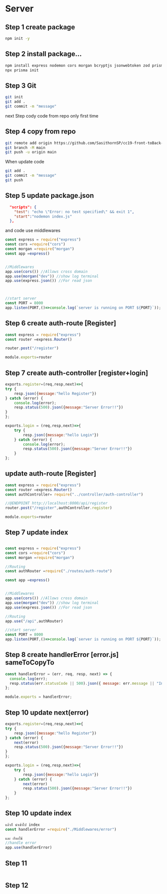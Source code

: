 # Server

## Step 1 create package
```bash
npm init -y
```

## Step 2 install package...
```bash
npm install express nodemon cors morgan bcryptjs jsonwebtoken zod prisma 
npx prisma init
```

## Step 3 Git
```bash
git init
git add . 
git commit -m "message"
```

next Step
cody code from repo
only first time

## Step 4 copy from repo
```bash
git remote add origin https://github.com/SasithornSP/cc19-front-toBack-api.git
git branch -M main
git push -u origin main
```

When update code
```bash
git add . 
git commit -m "message"
git push
```
## Step 5 update package.json
```json
  "scripts": {
    "test": "echo \"Error: no test specified\" && exit 1",
    "start":"nodemon index.js"
  },
```
and code use middlewares
```js
const express = require("express")
const cors =require("cors")
const morgan =require("morgan")
const app =express()


//Middlewares
app.use(cors()) //Allows cross domain
app.use(morgan("dev")) //show log terminal
app.use(express.json()) //For read json



//start server
const PORT = 8000
app.listen(PORT,()=>console.log(`server is running on PORT ${PORT}`));
```

## Step 6 create auth-route [Register]
```js
const express = require("express")
const router =express.Router()

router.post("/register")

module.exports=router
```

## Step 7 create auth-controller [register+login]
```js
exports.register=(req,resp,next)=>{
try {
    resp.json({message:"hello Register"})
} catch (error) {
    console.log(error);
    resp.status(500).json({message:"Server Error!!"})
}
};

exports.login = (req,resp,next)=>{
    try {
        resp.json({message:"hello Login"})
    } catch (error) {
        console.log(error);
        resp.status(500).json({message:"Server Error!!"})
    }
};
```

## update auth-route [Register]
```js
const express = require("express")
const router =express.Router()
const authController= require("../controller/auth-controller")

//@ENDPOINT http://localhost:8000/api/register
router.post("/register",authController.register)

module.exports=router
```


## Step 7 update index
```js

const express = require("express")
const cors =require("cors")
const morgan =require("morgan")

//Routing
const authRouter =require("./routes/auth-route")

const app =express()


//Middlewares
app.use(cors()) //Allows cross domain
app.use(morgan("dev")) //show log terminal
app.use(express.json()) //For read json

//Routing
app.use("/api",authRouter)

//start server
const PORT = 8000
app.listen(PORT,()=>console.log(`server is running on PORT ${PORT}`));
```

## Step 8 create handlerError [error.js]  sameToCopyTo
```js
const handlerError = (err, req, resp, next) => {
  console.log(err);
  resp.status(err.statusCode || 500).json({ message: err.message || "Internal server error" });
};

module.exports = handlerError;
```

## Step 10 update next(error)
```js
exports.register=(req,resp,next)=>{
try {
    resp.json({message:"hello Register"})
} catch (error) {
    next(error)
    resp.status(500).json({message:"Server Error!!"})
}
};

exports.login = (req,resp,next)=>{
    try {
        resp.json({message:"hello Login"})
    } catch (error) {
        next(error)
        resp.status(500).json({message:"Server Error!!"})
    }
};
```
## Step 10 update index
```js
แล้วก็ นำเข้าไป index
const handlerError =require("./Middlewares/error")
```
```js
และ เรียกใช้
//handle error
app.use(handlerError)
```

## Step 11
```js

```


## Step 12
```js

```
